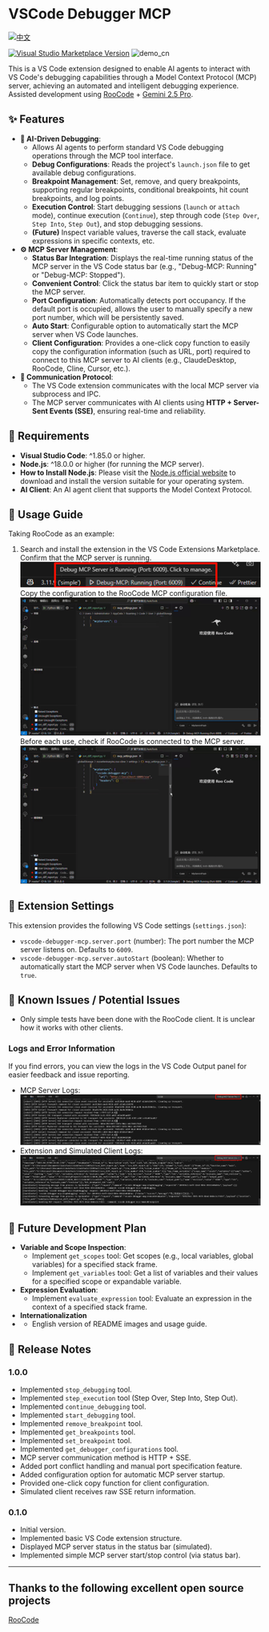 # VSCode Debugger MCP

[![中文](https://img.shields.io/badge/Language-中文-blue)](README.cn.md)

[![Visual Studio Marketplace Version](https://img.shields.io/visual-studio-marketplace/v/NyxJae.vscode-debugger-mcp?style=flat-square&amp;label=VS%20Marketplace)](https://marketplace.visualstudio.com/items?itemName=NyxJae.vscode-debugger-mcp)
![demo_cn](assets/demo_cn.gif)

This is a VS Code extension designed to enable AI agents to interact with VS Code's debugging capabilities through a Model Context Protocol (MCP) server, achieving an automated and intelligent debugging experience. Assisted development using [RooCode](https://github.com/RooVetGit/Roo-Code) + [Gemini 2.5 Pro](https://deepmind.google/technologies/gemini/pro/).

## ✨ Features

*   **🤖 AI-Driven Debugging**:
    *   Allows AI agents to perform standard VS Code debugging operations through the MCP tool interface.
    *   **Debug Configurations**: Reads the project's `launch.json` file to get available debug configurations.
    *   **Breakpoint Management**: Set, remove, and query breakpoints, supporting regular breakpoints, conditional breakpoints, hit count breakpoints, and log points.
    *   **Execution Control**: Start debugging sessions (`launch` or `attach` mode), continue execution (`Continue`), step through code (`Step Over`, `Step Into`, `Step Out`), and stop debugging sessions.
    *   **(Future)** Inspect variable values, traverse the call stack, evaluate expressions in specific contexts, etc.
*   **⚙️ MCP Server Management**:
    *   **Status Bar Integration**: Displays the real-time running status of the MCP server in the VS Code status bar (e.g., "Debug-MCP: Running" or "Debug-MCP: Stopped").
    *   **Convenient Control**: Click the status bar item to quickly start or stop the MCP server.
    *   **Port Configuration**: Automatically detects port occupancy. If the default port is occupied, allows the user to manually specify a new port number, which will be persistently saved.
    *   **Auto Start**: Configurable option to automatically start the MCP server when VS Code launches.
    *   **Client Configuration**: Provides a one-click copy function to easily copy the configuration information (such as URL, port) required to connect to this MCP server to AI clients (e.g., ClaudeDesktop, RooCode, Cline, Cursor, etc.).
*   **📡 Communication Protocol**:
    *   The VS Code extension communicates with the local MCP server via subprocess and IPC.
    *   The MCP server communicates with AI clients using **HTTP + Server-Sent Events (SSE)**, ensuring real-time and reliability.

## 🚀 Requirements

*   **Visual Studio Code**: ^1.85.0 or higher.
*   **Node.js**: ^18.0.0 or higher (for running the MCP server).
*   **How to Install Node.js**: Please visit the [Node.js official website](https://nodejs.org/) to download and install the version suitable for your operating system.
*   **AI Client**: An AI agent client that supports the Model Context Protocol.

## 📖 Usage Guide

Taking RooCode as an example:
1. Search and install the extension in the VS Code Extensions Marketplace.
Confirm that the MCP server is running. ![MCPRunning_cn](assets/MCPRunning_cn.png)
Copy the configuration to the RooCode MCP configuration file. ![copy_config_cn](assets/copy_config_cn.gif)
Before each use, check if RooCode is connected to the MCP server. ![connect_cn](assets/connect_cn.gif)

## 🔧 Extension Settings

This extension provides the following VS Code settings (`settings.json`):

*   `vscode-debugger-mcp.server.port` (number): The port number the MCP server listens on. Defaults to `6009`.
*   `vscode-debugger-mcp.server.autoStart` (boolean): Whether to automatically start the MCP server when VS Code launches. Defaults to `true`.

## 🐞 Known Issues / Potential Issues

*   Only simple tests have been done with the RooCode client. It is unclear how it works with other clients.

### Logs and Error Information

If you find errors, you can view the logs in the VS Code Output panel for easier feedback and issue reporting.
*   MCP Server Logs: ![mcp_log](assets/mcp_log.png)
*   Extension and Simulated Client Logs: ![extention_log](assets/extention_log.png)

## 🔮 Future Development Plan

*   **Variable and Scope Inspection**:
    *   Implement `get_scopes` tool: Get scopes (e.g., local variables, global variables) for a specified stack frame.
    *   Implement `get_variables` tool: Get a list of variables and their values for a specified scope or expandable variable.
*   **Expression Evaluation**:
    *   Implement `evaluate_expression` tool: Evaluate an expression in the context of a specified stack frame.
*   **Internationalization**
*   *   English version of README images and usage guide.
## 🎉 Release Notes

### 1.0.0
*   Implemented `stop_debugging` tool.
*   Implemented `step_execution` tool (Step Over, Step Into, Step Out).
*   Implemented `continue_debugging` tool.
*   Implemented `start_debugging` tool.
*   Implemented `remove_breakpoint` tool.
*   Implemented `get_breakpoints` tool.
*   Implemented `set_breakpoint` tool.
*   Implemented `get_debugger_configurations` tool.
*   MCP server communication method is HTTP + SSE.
*   Added port conflict handling and manual port specification feature.
*   Added configuration option for automatic MCP server startup.
*   Provided one-click copy function for client configuration.
*   Simulated client receives raw SSE return information.

### 0.1.0
*   Initial version.
*   Implemented basic VS Code extension structure.
*   Displayed MCP server status in the status bar (simulated).
*   Implemented simple MCP server start/stop control (via status bar).

---


## Thanks to the following excellent open source projects
[RooCode](https://github.com/RooVetGit/Roo-Code)
